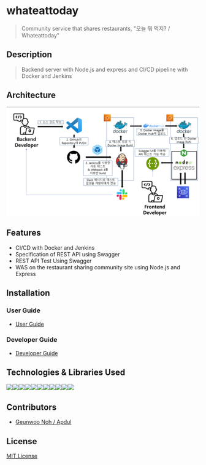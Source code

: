 # whateattoday

> Community service that shares restaurants, "오늘 뭐 먹지? / Whateattoday"

## Description

> Backend server with Node.js and express and CI/CD pipeline with Docker and Jenkins

## Architecture

<img width="600" alt="whateattoday-아키텍처" src="img/architecture.png">

## Features

- CI/CD with Docker and Jenkins
- Specification of REST API using Swagger
- REST API Test Using Swagger
- WAS on the restaurant sharing community site using Node.js and Express

## Installation

### User Guide
- [ User Guide ](docs/user_guide.md)

### Developer Guide
- [ Developer Guide ](docs/developer_guide.md)

## Technologies & Libraries Used

<img src="https://img.shields.io/badge/.ENV-ECD53F?style=for-the-badge&logo=.ENV&logoColor=white"><img src="https://img.shields.io/badge/Node.js-339933?style=for-the-badge&logo=Node.js&logoColor=white"><img src="https://img.shields.io/badge/Express-000000?style=for-the-badge&logo=Express&logoColor=white"><img src="https://img.shields.io/badge/Nodemon-76D04B?style=for-the-badge&logo=Nodemon&logoColor=white"><img src="https://img.shields.io/badge/Webpack-8DD6F9?style=for-the-badge&logo=Webpack&logoColor=white"><img src="https://img.shields.io/badge/MySQL-4479A1?style=for-the-badge&logo=MySQL&logoColor=white"><img src="https://img.shields.io/badge/Docker-2496ED?style=for-the-badge&logo=Docker&logoColor=white"><img src="https://img.shields.io/badge/Jenkins-D24939?style=for-the-badge&logo=Jenkins&logoColor=white"><img src="https://img.shields.io/badge/Swagger-85EA2D?style=for-the-badge&logo=Swagger&logoColor=white"><img src="https://img.shields.io/badge/Git-F05032?style=for-the-badge&logo=Git&logoColor=white"><img src="https://img.shields.io/badge/GitHub-181717?style=for-the-badge&logo=GitHub&logoColor=white">


## Contributors

- [ Geunwoo Noh / Apdul ](https://github.com/Apdul0329)

## License

[MIT License](https://github.com/royroyee/kubem/blob/main/LICENSE)
